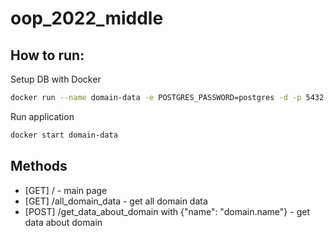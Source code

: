 # oop_2022_middle

## How to run:
Setup DB with Docker
```bash
docker run --name domain-data -e POSTGRES_PASSWORD=postgres -d -p 5432:5432 postgres
```
Run application
```bash
docker start domain-data
```

## Methods
- [GET] / - main page
- [GET] /all_domain_data - get all domain data
- [POST] /get_data_about_domain with {"name": "domain.name"} - get data about domain